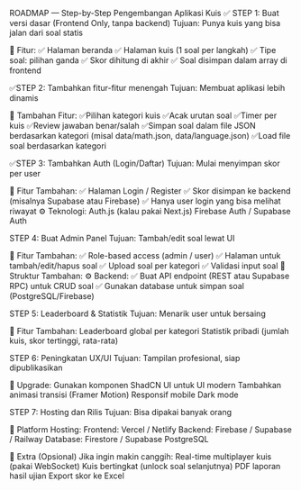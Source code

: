  ROADMAP — Step-by-Step Pengembangan Aplikasi Kuis
✅ STEP 1: Buat versi dasar (Frontend Only, tanpa backend)
Tujuan: Punya kuis yang bisa jalan dari soal statis

🔧 Fitur:
✅ Halaman beranda
✅ Halaman kuis (1 soal per langkah)
✅ Tipe soal: pilihan ganda
✅ Skor dihitung di akhir
✅ Soal disimpan dalam array di frontend

✅STEP 2: Tambahkan fitur-fitur menengah
Tujuan: Membuat aplikasi lebih dinamis

🔧 Tambahan Fitur:
✅Pilihan kategori kuis
✅Acak urutan soal
✅Timer per kuis
✅Review jawaban benar/salah
✅Simpan soal dalam file JSON berdasarkan kategori (misal data/math.json, data/language.json)
✅Load file soal berdasarkan kategori

✅STEP 3: Tambahkan Auth (Login/Daftar)
Tujuan: Mulai menyimpan skor per user

🔧 Fitur Tambahan:
✅ Halaman Login / Register
✅ Skor disimpan ke backend (misalnya Supabase atau Firebase)
✅ Hanya user login yang bisa melihat riwayat
⚙️ Teknologi:
Auth.js (kalau pakai Next.js)
Firebase Auth / Supabase Auth

STEP 4: Buat Admin Panel
Tujuan: Tambah/edit soal lewat UI

🔧 Fitur Tambahan:
✅ Role-based access (admin / user)
✅ Halaman untuk tambah/edit/hapus soal
✅ Upload soal per kategori
✅ Validasi input soal
📁 Struktur Tambahan:
⚙️ Backend:
✅ Buat API endpoint (REST atau Supabase RPC) untuk CRUD soal
✅ Gunakan database untuk simpan soal (PostgreSQL/Firebase)

STEP 5: Leaderboard & Statistik
Tujuan: Menarik user untuk bersaing

🔧 Fitur Tambahan:
Leaderboard global per kategori
Statistik pribadi (jumlah kuis, skor tertinggi, rata-rata)

STEP 6: Peningkatan UX/UI
Tujuan: Tampilan profesional, siap dipublikasikan

🔧 Upgrade:
Gunakan komponen ShadCN UI untuk UI modern
Tambahkan animasi transisi (Framer Motion)
Responsif mobile
Dark mode

STEP 7: Hosting dan Rilis
Tujuan: Bisa dipakai banyak orang

🔧 Platform Hosting:
Frontend: Vercel / Netlify
Backend: Firebase / Supabase / Railway
Database: Firestore / Supabase PostgreSQL

🚀 Extra (Opsional)
Jika ingin makin canggih:
Real-time multiplayer kuis (pakai WebSocket)
Kuis bertingkat (unlock soal selanjutnya)
PDF laporan hasil ujian
Export skor ke Excel